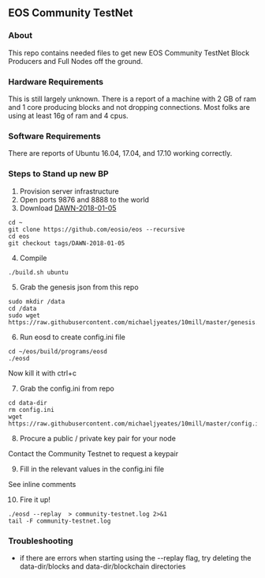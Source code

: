 ## EOS Community TestNet

### About
This repo contains needed files to get new EOS Community TestNet Block Producers and Full Nodes off the ground.

### Hardware Requirements
This is still largely unknown.  There is a report of a machine with 2 GB of ram and 1 core producing blocks and not dropping connections.  Most folks are using at least 16g of ram and 4 cpus.

### Software Requirements
There are reports of Ubuntu 16.04, 17.04, and 17.10 working correctly.

### Steps to Stand up new BP

1. Provision server infrastructure
2. Open ports 9876 and 8888 to the world
3. Download [DAWN-2018-01-05](https://github.com/EOSIO/eos/tree/DAWN-2018-01-05)

```
cd ~
git clone https://github.com/eosio/eos --recursive
cd eos
git checkout tags/DAWN-2018-01-05
```

4. Compile

```
./build.sh ubuntu
```
5. Grab the genesis json from this repo

```
sudo mkdir /data
cd /data
sudo wget https://raw.githubusercontent.com/michaeljyeates/10mill/master/genesis.json
```
6. Run eosd to create config.ini file

```
cd ~/eos/build/programs/eosd
./eosd
```
Now kill it with ctrl+c

7. Grab the config.ini from repo

```
cd data-dir
rm config.ini
wget https://raw.githubusercontent.com/michaeljyeates/10mill/master/config.ini
```

8. Procure a public / private key pair for your node

Contact the Community Testnet to request a keypair

9. Fill in the relevant values in the config.ini file

See inline comments

10. Fire it up!

```
./eosd --replay  > community-testnet.log 2>&1
tail -F community-testnet.log
```
### Troubleshooting

* if there are errors when starting using the --replay flag, try deleting the data-dir/blocks and data-dir/blockchain directories
